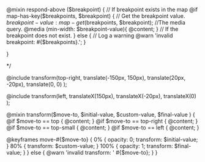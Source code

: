 
@mixin respond-above ($breakpoint) {
    // If breakpoint exists in the map
  @if map-has-key($breakpoints, $breakpoint) {
    // Get the breakpoint value.
    $breakpoint-value: map-get($breakpoints, $breakpoint);
    //The media query.
    @media (min-width: $breakpoint-value){
      @content;
    }
    // If the breakpoint does not exist.
  } else {
      // Log a warning
      @warn 'invalid breakpoint: #{$breakpoints}.';
    }
  
}

*/

@include transform(top-right, translate(-150px, 150px),  translate(20px, -20px), translate(0, 0) );


@include transform(left, translateX(150px),  translateX(-20px), translateX(0) );



@mixin transform($move-to, $initial-value, $custom-value, $final-value ) {
  @if $move-to == top {
    @content;
  } 
  @if $move-to == top-right {
    @content;
  }
  @if $move-to == top-small {
    @content;
  }
  @if $move-to == left {
    @content;
  }
    
  @keyframes move-#{$move-to} {
    0% {
      opacity: 0;
      transform: $initial-value;
    }
    80% {
      transform: $custom-value;
    }
    100% {
      opacity: 1;
      transform: $final-value;
    }
  }
  else {
    @warn 'invalid transform: ' #{$move-to};
  }
}

